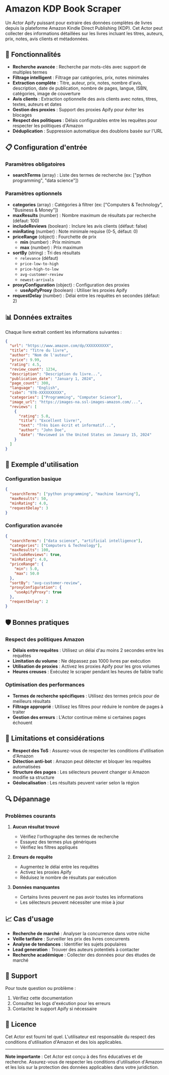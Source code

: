 # Amazon KDP Book Scraper

Un Actor Apify puissant pour extraire des données complètes de livres depuis la plateforme Amazon Kindle Direct Publishing (KDP). Cet Actor peut collecter des informations détaillées sur les livres incluant les titres, auteurs, prix, notes, avis clients et métadonnées.

## 🚀 Fonctionnalités

- **Recherche avancée** : Recherche par mots-clés avec support de multiples termes
- **Filtrage intelligent** : Filtrage par catégories, prix, notes minimales
- **Extraction complète** : Titre, auteur, prix, notes, nombre d'avis, description, date de publication, nombre de pages, langue, ISBN, catégories, image de couverture
- **Avis clients** : Extraction optionnelle des avis clients avec notes, titres, textes, auteurs et dates
- **Gestion des proxies** : Support des proxies Apify pour éviter les blocages
- **Respect des politiques** : Délais configurables entre les requêtes pour respecter les politiques d'Amazon
- **Déduplication** : Suppression automatique des doublons basée sur l'URL

## 📋 Configuration d'entrée

### Paramètres obligatoires

- **searchTerms** (array) : Liste des termes de recherche (ex: ["python programming", "data science"])

### Paramètres optionnels

- **categories** (array) : Catégories à filtrer (ex: ["Computers & Technology", "Business & Money"])
- **maxResults** (number) : Nombre maximum de résultats par recherche (défaut: 100)
- **includeReviews** (boolean) : Inclure les avis clients (défaut: false)
- **minRating** (number) : Note minimale requise (0-5, défaut: 0)
- **priceRange** (object) : Fourchette de prix
  - **min** (number) : Prix minimum
  - **max** (number) : Prix maximum
- **sortBy** (string) : Tri des résultats
  - `relevance` (défaut)
  - `price-low-to-high`
  - `price-high-to-low`
  - `avg-customer-review`
  - `newest-arrivals`
- **proxyConfiguration** (object) : Configuration des proxies
  - **useApifyProxy** (boolean) : Utiliser les proxies Apify
- **requestDelay** (number) : Délai entre les requêtes en secondes (défaut: 2)

## 📊 Données extraites

Chaque livre extrait contient les informations suivantes :

```json
{
  "url": "https://www.amazon.com/dp/XXXXXXXXXX",
  "title": "Titre du livre",
  "author": "Nom de l'auteur",
  "price": 9.99,
  "rating": 4.5,
  "review_count": 1234,
  "description": "Description du livre...",
  "publication_date": "January 1, 2024",
  "page_count": 300,
  "language": "English",
  "isbn": "978-XXXXXXXXXX",
  "categories": ["Programming", "Computer Science"],
  "image_url": "https://images-na.ssl-images-amazon.com/...",
  "reviews": [
    {
      "rating": 5.0,
      "title": "Excellent livre!",
      "text": "Très bien écrit et informatif...",
      "author": "John Doe",
      "date": "Reviewed in the United States on January 15, 2024"
    }
  ]
}
```

## 🔧 Exemple d'utilisation

### Configuration basique

```json
{
  "searchTerms": ["python programming", "machine learning"],
  "maxResults": 50,
  "minRating": 4.0,
  "requestDelay": 3
}
```

### Configuration avancée

```json
{
  "searchTerms": ["data science", "artificial intelligence"],
  "categories": ["Computers & Technology"],
  "maxResults": 100,
  "includeReviews": true,
  "minRating": 4.0,
  "priceRange": {
    "min": 5.0,
    "max": 50.0
  },
  "sortBy": "avg-customer-review",
  "proxyConfiguration": {
    "useApifyProxy": true
  },
  "requestDelay": 2
}
```

## 🛡️ Bonnes pratiques

### Respect des politiques Amazon

- **Délais entre requêtes** : Utilisez un délai d'au moins 2 secondes entre les requêtes
- **Limitation du volume** : Ne dépassez pas 1000 livres par exécution
- **Utilisation de proxies** : Activez les proxies Apify pour les gros volumes
- **Heures creuses** : Exécutez le scraper pendant les heures de faible trafic

### Optimisation des performances

- **Termes de recherche spécifiques** : Utilisez des termes précis pour de meilleurs résultats
- **Filtrage approprié** : Utilisez les filtres pour réduire le nombre de pages à traiter
- **Gestion des erreurs** : L'Actor continue même si certaines pages échouent

## 🚨 Limitations et considérations

- **Respect des ToS** : Assurez-vous de respecter les conditions d'utilisation d'Amazon
- **Détection anti-bot** : Amazon peut détecter et bloquer les requêtes automatisées
- **Structure des pages** : Les sélecteurs peuvent changer si Amazon modifie sa structure
- **Géolocalisation** : Les résultats peuvent varier selon la région

## 🔍 Dépannage

### Problèmes courants

1. **Aucun résultat trouvé**
   - Vérifiez l'orthographe des termes de recherche
   - Essayez des termes plus génériques
   - Vérifiez les filtres appliqués

2. **Erreurs de requête**
   - Augmentez le délai entre les requêtes
   - Activez les proxies Apify
   - Réduisez le nombre de résultats par exécution

3. **Données manquantes**
   - Certains livres peuvent ne pas avoir toutes les informations
   - Les sélecteurs peuvent nécessiter une mise à jour

## 📈 Cas d'usage

- **Recherche de marché** : Analyser la concurrence dans votre niche
- **Veille tarifaire** : Surveiller les prix des livres concurrents
- **Analyse de tendances** : Identifier les sujets populaires
- **Lead generation** : Trouver des auteurs potentiels à contacter
- **Recherche académique** : Collecter des données pour des études de marché

## 🤝 Support

Pour toute question ou problème :

1. Vérifiez cette documentation
2. Consultez les logs d'exécution pour les erreurs
3. Contactez le support Apify si nécessaire

## 📄 Licence

Cet Actor est fourni tel quel. L'utilisateur est responsable du respect des conditions d'utilisation d'Amazon et des lois applicables.

---

**Note importante** : Cet Actor est conçu à des fins éducatives et de recherche. Assurez-vous de respecter les conditions d'utilisation d'Amazon et les lois sur la protection des données applicables dans votre juridiction.
